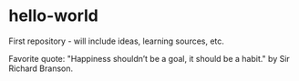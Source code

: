 # hello-world
First repository - will include ideas, learning sources, etc.

Favorite quote: "Happiness shouldn’t be a goal, it should be a habit." by Sir Richard Branson.

